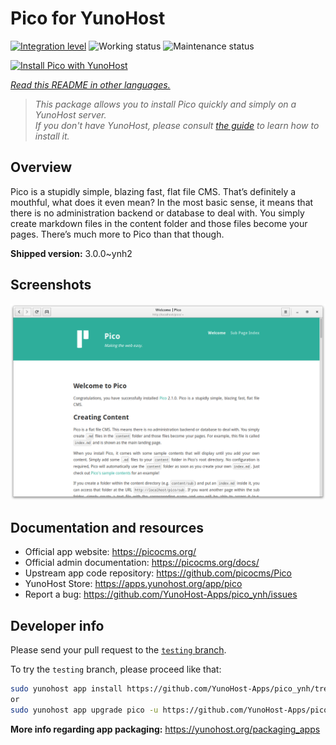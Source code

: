 <!--
N.B.: This README was automatically generated by <https://github.com/YunoHost/apps/tree/master/tools/readme_generator>
It shall NOT be edited by hand.
-->

# Pico for YunoHost

[![Integration level](https://dash.yunohost.org/integration/pico.svg)](https://dash.yunohost.org/appci/app/pico) ![Working status](https://ci-apps.yunohost.org/ci/badges/pico.status.svg) ![Maintenance status](https://ci-apps.yunohost.org/ci/badges/pico.maintain.svg)

[![Install Pico with YunoHost](https://install-app.yunohost.org/install-with-yunohost.svg)](https://install-app.yunohost.org/?app=pico)

*[Read this README in other languages.](./ALL_README.md)*

> *This package allows you to install Pico quickly and simply on a YunoHost server.*  
> *If you don't have YunoHost, please consult [the guide](https://yunohost.org/install) to learn how to install it.*

## Overview

Pico is a stupidly simple, blazing fast, flat file CMS. That’s definitely a mouthful, what does it even mean? In the most basic sense, it means that there is no administration backend or database to deal with. You simply create markdown files in the content folder and those files become your pages. There’s much more to Pico than that though.

**Shipped version:** 3.0.0~ynh2

## Screenshots

![Screenshot of Pico](./doc/screenshots/screenshot.png)

## Documentation and resources

- Official app website: <https://picocms.org/>
- Official admin documentation: <https://picocms.org/docs/>
- Upstream app code repository: <https://github.com/picocms/Pico>
- YunoHost Store: <https://apps.yunohost.org/app/pico>
- Report a bug: <https://github.com/YunoHost-Apps/pico_ynh/issues>

## Developer info

Please send your pull request to the [`testing` branch](https://github.com/YunoHost-Apps/pico_ynh/tree/testing).

To try the `testing` branch, please proceed like that:

```bash
sudo yunohost app install https://github.com/YunoHost-Apps/pico_ynh/tree/testing --debug
or
sudo yunohost app upgrade pico -u https://github.com/YunoHost-Apps/pico_ynh/tree/testing --debug
```

**More info regarding app packaging:** <https://yunohost.org/packaging_apps>
